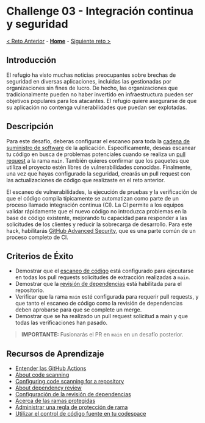 # Challenge 03 - Integración continua y seguridad

[< Reto Anterior](./Challenge-02.md) - **[Home](../README.md)** - [Siguiente reto >](./Challenge-04.md)

## Introducción

El refugio ha visto muchas noticias preocupantes sobre brechas de seguridad en diversas aplicaciones, incluidas las gestionadas por organizaciones sin fines de lucro. De hecho, las organizaciones que tradicionalmente pueden no haber invertido en infraestructura pueden ser objetivos populares para los atacantes. El refugio quiere asegurarse de que su aplicación no contenga vulnerabilidades que puedan ser explotadas.

## Descripción

Para este desafío, deberas configurar el escaneo para toda la [cadena de suministro de software](https://github.blog/2020-09-02-secure-your-software-supply-chain-and-protect-against-supply-chain-threats-github-blog/) de la aplicación. Específicamente, deseas escanear tu código en busca de problemas potenciales cuando se realiza un [pull request](https://docs.github.com/es/pull-requests/collaborating-with-pull-requests/proposing-changes-to-your-work-with-pull-requests/about-pull-requests) a la rama `main`. También quieres confirmar que los paquetes que utiliza el proyecto estén libres de vulnerabilidades conocidas. Finalmente, una vez que hayas configurado la seguridad, crearás un pull request con las actualizaciones de código que realizaste en el reto anterior.

El escaneo de vulnerabilidades, la ejecución de pruebas y la verificación de que el código compila típicamente se automatizan como parte de un proceso llamado integración continua (CI). La CI permite a los equipos validar rápidamente que el nuevo código no introduzca problemas en la base de código existente, mejorando tu capacidad para responder a las solicitudes de los clientes y reducir la sobrecarga de desarrollo. Para este hack, habilitarás [GitHub Advanced Security](https://docs.github.com/es/get-started/learning-about-github/about-github-advanced-security), que es una parte común de un proceso completo de CI.

## Criterios de Éxito

- Demostrar que el [escaneo de código](https://docs.github.com/es/code-security/code-scanning/introduction-to-code-scanning/about-code-scanning) está configurado para ejecutarse en todas los pull requests solicitudes de extracción realizadas a `main`.
- Demostrar que la [revisión de dependencias](https://docs.github.com/es/code-security/supply-chain-security/understanding-your-software-supply-chain/about-dependency-review) está habilitada para el repositorio.
- Verificar que la rama `main` esté configurada para requerir pull requests, y que tanto el escaneo de código como la revisión de dependencias deben aprobarse para que se complete un merge.
- Demostrar que se ha realizado un pull request solicitud a main y que todas las verificaciones han pasado.

> **IMPORTANTE:**  Fusionarás el PR en `main` en un desafío posterior. 

## Recursos de Aprendizaje

- [Entender las GitHub Actions](https://docs.github.com/es/actions/learn-github-actions/understanding-github-actions)
- [About code scanning](https://docs.github.com/code-security/code-scanning/automatically-scanning-your-code-for-vulnerabilities-and-errors/about-code-scanning)
- [Configuring code scanning for a repository](https://docs.github.com/code-security/code-scanning/automatically-scanning-your-code-for-vulnerabilities-and-errors/configuring-code-scanning-for-a-repository)
- [About dependency review](https://docs.github.com/code-security/supply-chain-security/understanding-your-software-supply-chain/about-dependency-review)
- [Configuración de la revisión de dependencias](https://docs.github.com/code-security/supply-chain-security/understanding-your-software-supply-chain/configuring-dependency-review)  
- [Acerca de las ramas protegidas](https://docs.github.com/es/repositories/configuring-branches-and-merges-in-your-repository/managing-protected-branches/about-protected-branches)
- [Administrar una regla de protección de rama](https://docs.github.com/es/repositories/configuring-branches-and-merges-in-your-repository/managing-protected-branches/managing-a-branch-protection-rule)
- [Utilizar el control de código fuente en tu codespace](https://docs.github.com/es/codespaces/developing-in-a-codespace/using-source-control-in-your-codespace)
